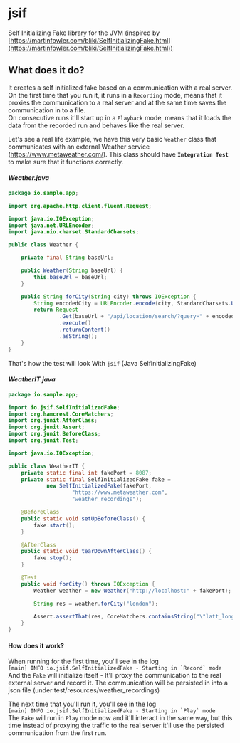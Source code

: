# jsif
Self Initializing Fake library for the JVM (inspired by [https://martinfowler.com/bliki/SelfInitializingFake.html](https://martinfowler.com/bliki/SelfInitializingFake.html))

## What does it do?
It creates a self initialized fake based on a communication with a real server.  
On the first time that you run it, it runs in a `Recording` mode, means that it proxies the communication to a real server and at the same time saves the communication in to a file.    
On consecutive runs it'll start up in a `Playback` mode, means that it loads the data from the recorded run and behaves like the real server.


Let's see a real life example, we have this very basic `Weather` class that communicates with an external Weather service (https://www.metaweather.com/).
This class should have **`Integration Test`** to make sure that it functions correctly.


#### *Weather.java*
``` java
package io.sample.app;

import org.apache.http.client.fluent.Request;

import java.io.IOException;
import java.net.URLEncoder;
import java.nio.charset.StandardCharsets;

public class Weather {

    private final String baseUrl;

    public Weather(String baseUrl) {
        this.baseUrl = baseUrl;
    }

    public String forCity(String city) throws IOException {
        String encodedCity = URLEncoder.encode(city, StandardCharsets.UTF_8.name());
        return Request
                .Get(baseUrl + "/api/location/search/?query=" + encodedCity)
                .execute()
                .returnContent()
                .asString();
    }
}
```


That's how the test will look With `jsif` (Java SelfInitializingFake)


#### *WeatherIT.java*
``` java
package io.sample.app;

import io.jsif.SelfInitializedFake;
import org.hamcrest.CoreMatchers;
import org.junit.AfterClass;
import org.junit.Assert;
import org.junit.BeforeClass;
import org.junit.Test;

import java.io.IOException;

public class WeatherIT {
    private static final int fakePort = 8087;
    private static final SelfInitializedFake fake =
            new SelfInitializedFake(fakePort,
                    "https://www.metaweather.com",
                    "weather_recordings");

    @BeforeClass
    public static void setUpBeforeClass() {
        fake.start();
    }

    @AfterClass
    public static void tearDownAfterClass() {
        fake.stop();
    }

    @Test
    public void forCity() throws IOException {
        Weather weather = new Weather("http://localhost:" + fakePort);

        String res = weather.forCity("london");

        Assert.assertThat(res, CoreMatchers.containsString("\"latt_long\":\"51.506321,-0.12714\""));
    }
}
```



#### How does it work?
When running for the first time, you'll see in the log   
``[main] INFO io.jsif.SelfInitializedFake - Starting in `Record` mode``  
And the `Fake` will initialize itself - It'll proxy the communication to the real external server and record it. The communication will be persisted in into a json file (under test/resources/weather_recordings)


The next time that you'll run it, you'll see in the log  
``[main] INFO io.jsif.SelfInitializedFake - Starting in `Play` mode``    
The `Fake` will run in `Play` mode now and it'll interact in the same way, but this time instead of proxying the traffic to the real server it'll use the persisted communication from the first run.
